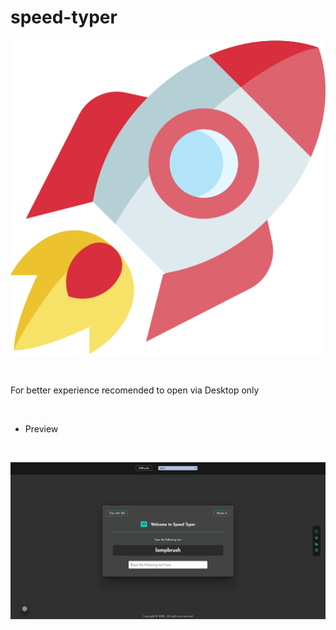 # speed-typer


![App Screenshot](https://github.com/subham-04/speed-typer/blob/main/startup.png)

<br>

For better experience recomended to open via Desktop only


<br>

- Preview 

<br>


![App Screenshot](https://github.com/subham-04/speed-typer/blob/main/speed%20typer.png)
